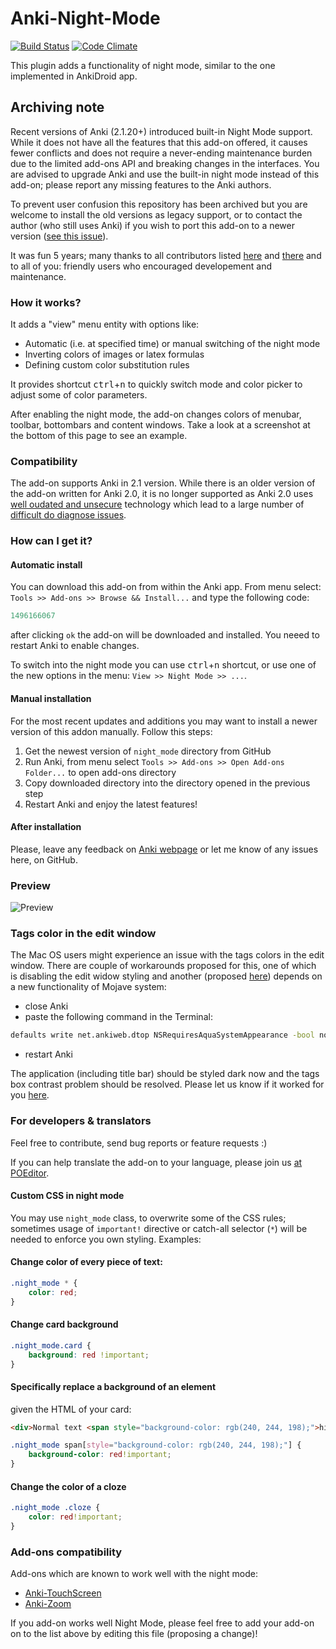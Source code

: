 # Anki-Night-Mode
[![Build Status](https://travis-ci.org/krassowski/Anki-Night-Mode.svg?branch=master)](https://travis-ci.org/krassowski/Anki-Night-Mode) [![Code Climate](https://codeclimate.com/github/krassowski/Anki-Night-Mode/badges/gpa.svg)](https://codeclimate.com/github/krassowski/Anki-Night-Mode)

This plugin adds a functionality of night mode, similar to the one implemented in AnkiDroid app.

## Archiving note

Recent versions of Anki (2.1.20+) introduced built-in Night Mode support. While it does not have all the features that this add-on offered, it causes fewer conflicts and does not require a never-ending maintenance burden due to the limited add-ons API and breaking changes in the interfaces. You are advised to upgrade Anki and use the built-in night mode instead of this add-on; please report any missing features to the Anki authors.

To prevent user confusion this repository has been archived but you are welcome to install the old versions as legacy support, or to contact the author (who still uses Anki) if you wish to port this add-on to a newer version ([see this issue](https://github.com/krassowski/Anki-Night-Mode/issues/101#issuecomment-626913211)).

It was fun 5 years; many thanks to all contributors listed [here](https://github.com/krassowski/Anki-Night-Mode/blob/master/night_mode/night_mode.py#L25-L38) and [there](https://github.com/krassowski/Anki-Night-Mode/graphs/contributors) and to all of you: friendly users who encouraged developement and maintenance.

### How it works?

It adds a "view" menu entity with options like:
- Automatic (i.e. at specified time) or manual switching of the night mode
- Inverting colors of images or latex formulas
- Defining custom color substitution rules

It provides shortcut <kbd>ctrl</kbd>+<kbd>n</kbd> to quickly switch mode and color picker to adjust some of color parameters.

After enabling the night mode, the add-on changes colors of menubar, toolbar, bottombars and content windows. Take a look at a screenshot at the bottom of this page to see an example.

### Compatibility

The add-on supports Anki in 2.1 version. While there is an older version of the add-on written for Anki 2.0, it is no longer supported as Anki 2.0 uses [well oudated and unsecure](https://github.com/krassowski/Anki-Night-Mode/issues/79#issuecomment-517806633) technology which lead to a large number of [difficult do diagnose issues](https://github.com/krassowski/Anki-Night-Mode/issues?utf8=✓&q=+label%3Aold-version+).

### How can I get it?

#### Automatic install

You can download this add-on from within the Anki app.
From menu select: `Tools >> Add-ons >> Browse && Install...` and type the following code:

```python
1496166067
```

after clicking `ok` the add-on will be downloaded and installed. You neeed to restart Anki to enable changes.

To switch into the night mode you can use <kbd>ctrl</kbd>+<kbd>n</kbd> shortcut, or use one of the new options in the menu: `View >> Night Mode >> ...`.

#### Manual installation

For the most recent updates and additions you may want to install a newer version of this addon manually.
Follow this steps:

1. Get the newest version of `night_mode` directory from GitHub
2. Run Anki, from menu select `Tools >> Add-ons >> Open Add-ons Folder...` to open add-ons directory
4. Copy downloaded directory into the directory opened in the previous step
5. Restart Anki and enjoy the latest features!

#### After installation

Please, leave any feedback on [Anki webpage](https://ankiweb.net/shared/info/1496166067) or let me know of any issues here, on GitHub.

### Preview

![Preview](https://raw.githubusercontent.com/krassowski/Anki-Night-Mode/master/preview.png)


### Tags color in the edit window

The Mac OS users might experience an issue with the tags colors in the edit window. There are couple of workarounds proposed for this, one of which is disabling the edit widow styling and another (proposed [here](https://github.com/krassowski/Anki-Night-Mode/issues/59#issuecomment-517092923)) depends on a new functionality of Mojave system:

- close Anki
- paste the following command in the Terminal:
```bash
defaults write net.ankiweb.dtop NSRequiresAquaSystemAppearance -bool no
```
- restart Anki

The application (including title bar) should be styled dark now and the tags box contrast problem should be resolved. Please let us know if it worked for you [here](https://github.com/krassowski/Anki-Night-Mode/issues/59).


### For developers & translators

Feel free to contribute, send bug reports or feature requests :)

If you can help translate the add-on to your language, please join us [at POEditor](https://poeditor.com/join/project/0waBVUY8oC).


#### Custom CSS in night mode

You may use `night_mode` class, to overwrite some of the CSS rules; sometimes usage of `important!` directive or catch-all selector (`*`) will be needed to enforce you own styling. Examples:

#### Change color of every piece of text:

```css
.night_mode * {
    color: red;
}
```

#### Change card background

```css
.night_mode.card {
    background: red !important;
}
```

#### Specifically replace a background of an element

given the HTML of your card:

```html
<div>Normal text <span style="background-color: rgb(240, 244, 198);">highlighted text</span></div>
```

```css
.night_mode span[style="background-color: rgb(240, 244, 198);"] {
    background-color: red!important;
}
```

#### Change the color of a cloze

```css
.night_mode .cloze {
    color: red!important;
}
```

### Add-ons compatibility

Add-ons which are known to work well with the night mode:
- [Anki-TouchScreen](https://github.com/krassowski/Anki-TouchScreen)
- [Anki-Zoom](https://github.com/krassowski/Anki-Zoom)

If you add-on works well Night Mode, please feel free to add your add-on on to the list above by editing this file (proposing a change)!
